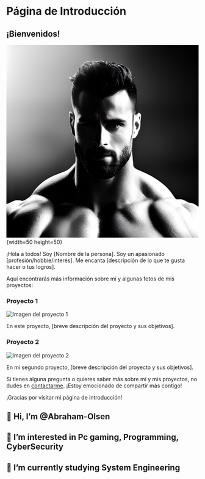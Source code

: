 # Página de Introducción

## ¡Bienvenidos!

![Imagen de una persona](Gigachad.jpg){width=50 height=50}

¡Hola a todos! Soy [Nombre de la persona]. Soy un apasionado [profesión/hobbie/interés]. Me encanta [descripción de lo que te gusta hacer o tus logros].

Aquí encontrarás más información sobre mí y algunas fotos de mis proyectos:

### Proyecto 1

![Imagen del proyecto 1](proyecto1.jpg)

En este proyecto, [breve descripción del proyecto y sus objetivos].

### Proyecto 2

![Imagen del proyecto 2](proyecto2.jpg)

En mi segundo proyecto, [breve descripción del proyecto y sus objetivos].

Si tienes alguna pregunta o quieres saber más sobre mí y mis proyectos, no dudes en [contactarme](mailto:correo@ejemplo.com). ¡Estoy emocionado de compartir más contigo!

¡Gracias por visitar mi página de introducción!


## 👋 Hi, I’m @Abraham-Olsen
## 👀 I’m interested in Pc gaming, Programming, CyberSecurity 
## 🌱 I’m currently studying System Engineering


<!---
Abraham-Olsen/Abraham-Olsen is a ✨ special ✨ repository because its `README.md` (this file) appears on your GitHub profile.
You can click the Preview link to take a look at your changes.
--->
